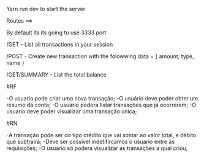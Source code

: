 Yarn run dev to start the server


Routes ==> 

By default its its going tu use 3333 port

/GET - List all transactions in your session

/POST - Create new transaction with the folowwing data = { amount, type, name }

/GET/SUMMARY - List the total balance 






#RF

-O usuario pode criar uma nova transação;
-O usuário deve poder obter um resumo da conta;
-O usuario podera listar transações que ja ocorreram;
-O usuario deve poder visualizar uma transação unica;

#RN

-A transação pode ser do tipo crédito que vai somar ao valor total, e débito que subtrairá;
-Deve ser possivel indetifircamos o usuario entre as requisições;
-O usuario só podera visualizar as transações a qual criou;
